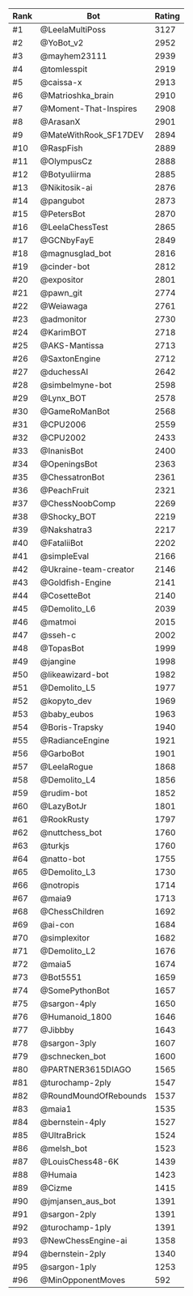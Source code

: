 Rank|Bot|Rating
---|---|---
#1|@LeelaMultiPoss|3127
#2|@YoBot_v2|2952
#3|@mayhem23111|2939
#4|@tomlesspit|2919
#5|@caissa-x|2913
#6|@Matrioshka_brain|2910
#7|@Moment-That-Inspires|2908
#8|@ArasanX|2901
#9|@MateWithRook_SF17DEV|2894
#10|@RaspFish|2889
#11|@OlympusCz|2888
#12|@Botyuliirma|2885
#13|@Nikitosik-ai|2876
#14|@pangubot|2873
#15|@PetersBot|2870
#16|@LeelaChessTest|2865
#17|@GCNbyFayE|2849
#18|@magnusglad_bot|2816
#19|@cinder-bot|2812
#20|@expositor|2801
#21|@pawn_git|2774
#22|@Weiawaga|2761
#23|@admonitor|2730
#24|@KarimBOT|2718
#25|@AKS-Mantissa|2713
#26|@SaxtonEngine|2712
#27|@duchessAI|2642
#28|@simbelmyne-bot|2598
#29|@Lynx_BOT|2578
#30|@GameRoManBot|2568
#31|@CPU2006|2559
#32|@CPU2002|2433
#33|@InanisBot|2400
#34|@OpeningsBot|2363
#35|@ChessatronBot|2361
#36|@PeachFruit|2321
#37|@ChessNoobComp|2269
#38|@Shocky_BOT|2219
#39|@Nakshatra3|2217
#40|@FataliiBot|2202
#41|@simpleEval|2166
#42|@Ukraine-team-creator|2146
#43|@Goldfish-Engine|2141
#44|@CosetteBot|2140
#45|@Demolito_L6|2039
#46|@matmoi|2015
#47|@sseh-c|2002
#48|@TopasBot|1999
#49|@jangine|1998
#50|@likeawizard-bot|1982
#51|@Demolito_L5|1977
#52|@kopyto_dev|1969
#53|@baby_eubos|1963
#54|@Boris-Trapsky|1940
#55|@RadianceEngine|1921
#56|@GarboBot|1901
#57|@LeelaRogue|1868
#58|@Demolito_L4|1856
#59|@rudim-bot|1852
#60|@LazyBotJr|1801
#61|@RookRusty|1797
#62|@nuttchess_bot|1760
#63|@turkjs|1760
#64|@natto-bot|1755
#65|@Demolito_L3|1730
#66|@notropis|1714
#67|@maia9|1713
#68|@ChessChildren|1692
#69|@ai-con|1684
#70|@simplexitor|1682
#71|@Demolito_L2|1676
#72|@maia5|1674
#73|@Bot5551|1659
#74|@SomePythonBot|1657
#75|@sargon-4ply|1650
#76|@Humanoid_1800|1646
#77|@Jibbby|1643
#78|@sargon-3ply|1607
#79|@schnecken_bot|1600
#80|@PARTNER3615DIAGO|1565
#81|@turochamp-2ply|1547
#82|@RoundMoundOfRebounds|1537
#83|@maia1|1535
#84|@bernstein-4ply|1527
#85|@UltraBrick|1524
#86|@melsh_bot|1523
#87|@LouisChess48-6K|1439
#88|@Humaia|1423
#89|@Cizme|1415
#90|@jmjansen_aus_bot|1391
#91|@sargon-2ply|1391
#92|@turochamp-1ply|1391
#93|@NewChessEngine-ai|1358
#94|@bernstein-2ply|1340
#95|@sargon-1ply|1253
#96|@MinOpponentMoves|592
